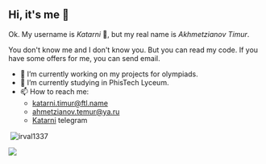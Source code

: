 ## Hi, it's me 🦄
Ok. My username is $Katarni$ :star_struck:, but my real name is $Akhmetzianov$ $Timur$.

You don't know me and I don't know you. But you can read my code. 
If you have some offers for me, you can send email.

- 🔭 I’m currently working on my projects for olympiads.
- 🌱 I’m currently studying in PhisTech Lyceum.
- 📫 How to reach me:
  + katarni.timur@ftl.name
  + ahmetzianov.temur@ya.ru
  + [Katarni](https://t.me/Katarni) telegram

<p>&nbsp;<img align="center" src="https://github-readme-stats.vercel.app/api?username=Katarni&show_icons=true&locale=en" alt="irval1337"/></p>
<img src = "https://github-readme-stats.vercel.app/api/top-langs?username=Katarni&show_icons=true&locale=en&layout=compact&theme=light"/>
